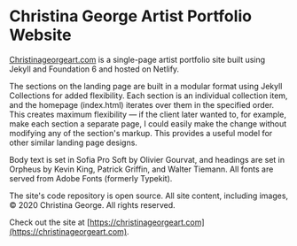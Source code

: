 # Christina George Artist Portfolio Website

[Christinageorgeart.com](https://christinageorgeart.com) is a single-page artist portfolio site built using Jekyll and Foundation 6 and hosted on Netlify.

The sections on the landing page are built in a modular format using Jekyll Collections for added flexibility. Each section is an individual collection item, and the homepage (index.html) iterates over them in the specified order. This creates maximum flexibility &mdash; if the client later wanted to, for example, make each section a separate page, I could easily make the change without modifying any of the section's markup. This provides a useful model for other similar landing page designs.

Body text is set in Sofia Pro Soft by Olivier Gourvat, and headings are set in Orpheus by Kevin King, Patrick Griffin, and Walter Tiemann. All fonts are served from Adobe Fonts (formerly Typekit).

The site's code repository is open source. All site content, including images, &copy; 2020 Christina George. All rights reserved.

Check out the site at [https://christinageorgeart.com](https://christinageorgeart.com).
